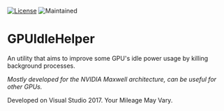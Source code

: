 [![License](https://img.shields.io/badge/license-AFPL-blue.svg)](https://tldrlegal.com/license/aladdin-free-public-license) ![Maintained](https://img.shields.io/maintenance/yes/2017.svg)
# GPUIdleHelper
An utility that aims to improve some GPU's idle power usage by killing background processes.

*Mostly developed for the NVIDIA Maxwell architecture, can be useful for other GPUs.*

Developed on Visual Studio 2017. Your Mileage May Vary.
